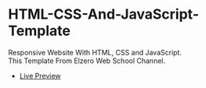 # HTML-CSS-And-JavaScript-Template
Responsive Website With HTML, CSS and JavaScript.
<br/>
This Template From Elzero Web School Channel.

- [Live Preview](https://elzero-template-gad.netlify.app/)
